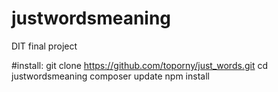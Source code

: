 
# justwordsmeaning
DIT final project

#install:
git clone https://github.com/toporny/just_words.git
cd justwordsmeaning
composer update
npm install


